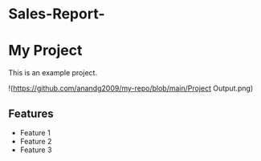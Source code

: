 # Sales-Report-
# My Project

This is an example project.

!(https://github.com/anandg2009/my-repo/blob/main/Project Output.png)

## Features

- Feature 1
- Feature 2
- Feature 3
